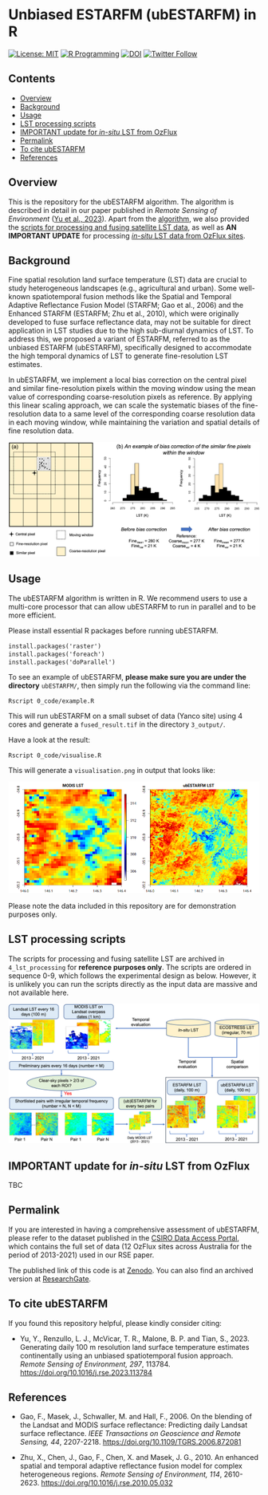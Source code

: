# Unbiased ESTARFM (ubESTARFM) in R

[![License: MIT](https://img.shields.io/badge/License-MIT-yellow.svg)](https://opensource.org/licenses/MIT)
[![R Programming](https://img.shields.io/badge/-R%20Programming-3776AB?style=flat&logo=R&logoColor=white)](https://www.r-project.org/)
[![DOI](https://zenodo.org/badge/DOI/10.5281/zenodo.8017282.svg)](https://doi.org/10.5281/zenodo.8017282)
[![Twitter Follow](https://img.shields.io/twitter/follow/yy_nash13?style=social)](https://twitter.com/yy_nash13)

## Contents

- [Overview](#overview)
- [Background](#background)
- [Usage](#usage)
- [LST processing scripts](#lst-processing-scripts)
- [IMPORTANT update for *in-situ* LST from OzFlux](#important-update-for-in-situ-lst-from-ozflux)
- [Permalink](#permalink)
- [To cite ubESTARFM](#to-cite-ubestarfm)
- [References](#references)

## Overview

This is the repository for the ubESTARFM algorithm. The algorithm is described in detail in our paper published in *Remote Sensing of Environment* ([Yu et al., 2023](https://doi.org/10.1016/j.rse.2023.113784)). Apart from the [algorithm](#usage), we also provided the [scripts for processing and fusing satellite LST data](#lst-processing-scripts), as well as **AN IMPORTANT UPDATE** for processing [*in-situ* LST data from OzFlux sites](#important-update-for-in-situ-lst-from-ozflux).

## Background

Fine spatial resolution land surface temperature (LST) data are crucial to study heterogeneous landscapes (e.g., agricultural and urban). Some well-known spatiotemporal fusion methods like the Spatial and Temporal Adaptive Reflectance Fusion Model (STARFM; Gao et al., 2006) and the Enhanced STARFM (ESTARFM; Zhu et al., 2010), which were originally developed to fuse surface reflectance data, may not be suitable for direct application in LST studies due to the high sub-diurnal dynamics of LST. To address this, we proposed a variant of ESTARFM, referred to as the unbiased ESTARFM (ubESTARFM), specifically designed to accommodate the high temporal dynamics of LST to generate fine-resolution LST estimates. 

In ubESTARFM, we implement a local bias correction on the central pixel and similar fine-resolution pixels within the moving window using the mean value of corresponding coarse-resolution pixels as reference. By applying this linear scaling approach, we can scale the systematic biases of the fine-resolution data to a same level of the corresponding coarse resolution data in each moving window, while maintaining the variation and spatial details of fine resolution data.

![](figures/local-bias-correction.png)

## Usage

The ubESTARFM algorithm is written in R. We recommend users to use a multi-core processor that can allow ubESTARFM to run in parallel and to be more efficient.

Please install essential R packages before running ubESTARFM. 

```
install.packages('raster')
install.packages('foreach')
install.packages('doParallel')
```

To see an example of ubESTARFM, **please make sure you are under the directory** `ubESTARFM/`, then simply run the following via the command line:

```
Rscript 0_code/example.R
```

This will run ubESTARFM on a small subset of data (Yanco site) using 4 cores and generate a `fused_result.tif` in the directory `3_output/`.

Have a look at the result:

```
Rscript 0_code/visualise.R
```

This will generate a `visualisation.png` in output that looks like:

![](3_output/visualisation.png)

Please note the data included in this repository are for demonstration purposes only.

## LST processing scripts

The scripts for processing and fusing satellite LST are archived in `4_lst_processing` for **reference purposes only**. The scripts are ordered in sequence 0-9, which follows the experimental design as below. However, it is unlikely you can run the scripts directly as the input data are massive and not available here.

![](figures/experimental-design.png)

## IMPORTANT update for *in-situ* LST from OzFlux

TBC

## Permalink

If you are interested in having a comprehensive assessment of ubESTARFM, please refer to the dataset published in the [CSIRO Data Access Portal](https://doi.org/10.25919/b77m-8n31), which contains the full set of data (12 OzFlux sites across Australia for the period of 2013-2021) used in our RSE paper.

The published link of this code is at [Zenodo](https://doi.org/10.5281/zenodo.8017282). You can also find an archived version at [ResearchGate](https://www.researchgate.net/publication/371376456_Unbiased_ESTARFM_ubESTARFM).

## To cite ubESTARFM

If you found this repository helpful, please kindly consider citing:

- Yu, Y., Renzullo, L. J., McVicar, T. R., Malone, B. P. and Tian, S., 2023. Generating daily 100 m resolution land surface temperature estimates continentally using an unbiased spatiotemporal fusion approach. *Remote Sensing of Environment, 297*, 113784. https://doi.org/10.1016/j.rse.2023.113784

## References

- Gao, F., Masek, J., Schwaller, M. and Hall, F., 2006. On the blending of the Landsat and MODIS surface reflectance: Predicting daily Landsat surface reflectance. *IEEE Transactions on Geoscience and Remote Sensing, 44*, 2207-2218. https://doi.org/10.1109/TGRS.2006.872081

- Zhu, X., Chen, J., Gao, F., Chen, X. and Masek, J. G., 2010. An enhanced spatial and temporal adaptive reflectance fusion model for complex heterogeneous regions. *Remote Sensing of Environment, 114*, 2610-2623. https://doi.org/10.1016/j.rse.2010.05.032
